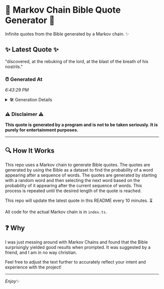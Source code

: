 # 📖 Markov Chain Bible Quote Generator 📖

Infinite quotes from the Bible generated by a Markov chain. ✨

## ✨ Latest Quote ✨
"discovered, at the rebuking of the lord, at the blast of the breath of his nostrils."

### ⏰ Generated At
*6:43:29 PM*

<details>
    <summary>🛠️ Generation Details</summary>
    <p>
        <strong>🌱 Seed:</strong> discovered,<br>
        <strong>🔄 Iterations:</strong> 15<br>
        <strong>📜 Context History:</strong><br>[ discovered, ]: at<br>[ discovered,, at ]: the<br>[ discovered,, at, the ]: rebuking<br>[ discovered,, at, the, rebuking ]: of<br>[ discovered,, at, the, rebuking, of ]: the<br>[ discovered,, at, the, rebuking, of, the ]: lord,<br>[ at, the, rebuking, of, the, lord, ]: at<br>[ the, rebuking, of, the, lord,, at ]: the<br>[ rebuking, of, the, lord,, at, the ]: blast<br>[ of, the, lord,, at, the, blast ]: of<br>[ the, lord,, at, the, blast, of ]: the<br>[ lord,, at, the, blast, of, the ]: breath<br>[ at, the, blast, of, the, breath ]: of<br>[ the, blast, of, the, breath, of ]: his<br>[ blast, of, the, breath, of, his ]: nostrils.<br>
    </p>
</details>

### ⚠️ Disclaimer ⚠️
**This quote is generated by a program and is not to be taken seriously. It is purely for entertainment purposes.**

---

## 🔍 How It Works

This repo uses a Markov chain to generate Bible quotes. The quotes are generated by using the Bible as a dataset to find the probability of a word appearing after a sequence of words. The quotes are generated by starting with a random word and then selecting the next word based on the probability of it appearing after the current sequence of words. This process is repeated until the desired length of the quote is reached.

This repo will update the latest quote in this README every 10 minutes. ⏳

All code for the actual Markov chain is in `index.ts`.

## ❓ Why

I was just messing around with Markov Chains and found that the Bible surprisingly yielded good results when prompted. 
It was suggested by a friend, and I am in no way christian.

Feel free to adjust the text further to accurately reflect your intent and experience with the project!

---

*Enjoy*✨
